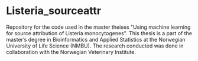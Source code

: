 # Listeria_sourceattr

Repository for the code used in the master theises 
"Using machine learning for source attribution of Listeria monocytogenes".
This thesis is a part of the master’s degree in Bioinformatics and 
Applied Statistics at the Norwegian University of Life Science (NMBU). 
The research conducted was done in collaboration with the Norwegian Veterinary Institute.
